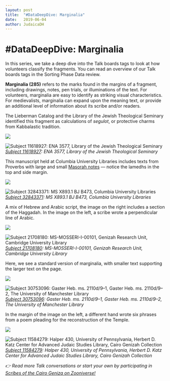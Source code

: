 ```yaml
---
layout: post
title:  "#DataDeepDive: Marginalia"
date:   2019-06-04
author: JudaicaDH
---
```

# #DataDeepDive: Marginalia

In this series, we take a deep dive into the Talk boards tags to look at how volunteers classify the fragments. You can read an overview of our Talk boards tags in the Sorting Phase Data review.

**Marginalia (285)** refers to the marks found in the margins of a fragment, including drawings, notes, pen trials, or illuminations of the text. For volunteers, marginalia are easy to identify as striking visual characteristics. For medievalists, marginalia can expand upon the meaning text, or provide an additional level of information about its scribe and/or readers.

The Lieberman Catalog and the Library of the Jewish Theological Seminary identified this fragment as calculations of *segulot*, or protective charms from Kabbalastic tradition.

![](https://cdn-images-1.medium.com/max/2560/0*Jeyw2GOuY2__Cfes.jpeg)

![[Subject 11618927](https://www.zooniverse.org/projects/judaicadh/scribes-of-the-cairo-geniza/talk/subjects/11618927): ENA 3577, Library of the Jewish Theological Seminary](https://cdn-images-1.medium.com/max/2560/0*dY5DFpgV7DXXxoyv.jpeg)*[Subject 11618927](https://www.zooniverse.org/projects/judaicadh/scribes-of-the-cairo-geniza/talk/subjects/11618927): ENA 3577, Library of the Jewish Theological Seminary*

This manuscript held at Columbia University Libraries includes texts from Proverbs with large and small [Masorah notes](https://medium.com/@judaicadh/talking-the-talk-masoratic-notes-69d3a51cbb4a) — notice the lamedhs in the top and side margin.

![](https://cdn-images-1.medium.com/max/2000/0*5QAYk6FVqB2UjxF6.jpeg)

![[Subject 32843371](https://www.zooniverse.org/projects/judaicadh/scribes-of-the-cairo-geniza/talk/subjects/32843371): MS X893.1 BJ B473, Columbia University Libraries](https://cdn-images-1.medium.com/max/2000/0*76BFh0W_NW9IAciF.jpeg)*[Subject 32843371](https://www.zooniverse.org/projects/judaicadh/scribes-of-the-cairo-geniza/talk/subjects/32843371): MS X893.1 BJ B473, Columbia University Libraries*

A mix of Hebrew and Arabic script, the image on the right includes a section of the Haggadah. In the image on the left, a scribe wrote a perpendicular line of Arabic.

![](https://cdn-images-1.medium.com/max/2000/0*QUwIOo85jfV45AvD.jpeg)

![[Subject 21708180](https://www.zooniverse.org/projects/judaicadh/scribes-of-the-cairo-geniza/talk/subjects/21708180): MS-MOSSERI-I-00101, Genizah Research Unit, Cambridge University Library](https://cdn-images-1.medium.com/max/2000/1*Le5SHFSQ7SOiBNb5h4aE1w.jpeg)*[Subject 21708180](https://www.zooniverse.org/projects/judaicadh/scribes-of-the-cairo-geniza/talk/subjects/21708180): MS-MOSSERI-I-00101, Genizah Research Unit, Cambridge University Library*

Here, we see a standard version of marginalia, with smaller text supporting the larger text on the page.

![](https://cdn-images-1.medium.com/max/2000/0*g6LnXNSWO4sMkrHf.jpeg)

![[Subject 30753096](https://www.zooniverse.org/projects/judaicadh/scribes-of-the-cairo-geniza/talk/subjects/30753096): Gaster Heb. ms. 2110d/9–1, Gaster Heb. ms. 2110d/9–2, The University of Manchester Library](https://cdn-images-1.medium.com/max/2000/0*_ReZa74stfxbBTlC.jpeg)*[Subject 30753096](https://www.zooniverse.org/projects/judaicadh/scribes-of-the-cairo-geniza/talk/subjects/30753096): Gaster Heb. ms. 2110d/9–1, Gaster Heb. ms. 2110d/9–2, The University of Manchester Library*

In the margin of the image on the left, a different hand wrote six phrases from a poem pleading for the reconstruction of the Temple.

![](https://cdn-images-1.medium.com/max/2000/0*Elk34081yqEMSLZQ.jpeg)

![[Subject 11584279](https://www.zooniverse.org/projects/judaicadh/scribes-of-the-cairo-geniza/talk/subjects/11584279): Halper 430, University of Pennsylvania, Herbert D. Katz Center for Advanced Judaic Studies Library, Cairo Genizah Collection](https://cdn-images-1.medium.com/max/2000/0*DUlIveP1bFg10EPX.jpeg)*[Subject 11584279](https://www.zooniverse.org/projects/judaicadh/scribes-of-the-cairo-geniza/talk/subjects/11584279): Halper 430, University of Pennsylvania, Herbert D. Katz Center for Advanced Judaic Studies Library, Cairo Genizah Collection*

*👉 Read more Talk conversations or start your own by participating in [Scribes of the Cairo Geniza on Zooniverse!](http://scribesofthecairogeniza.org)*
